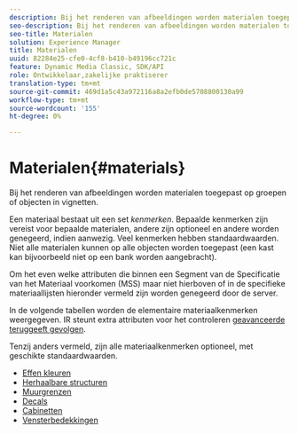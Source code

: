 ```yaml
---
description: Bij het renderen van afbeeldingen worden materialen toegepast op groepen of objecten in vignetten.
seo-description: Bij het renderen van afbeeldingen worden materialen toegepast op groepen of objecten in vignetten.
seo-title: Materialen
solution: Experience Manager
title: Materialen
uuid: 82284e25-cfe0-4cf8-b410-b49196cc721c
feature: Dynamic Media Classic, SDK/API
role: Ontwikkelaar,zakelijke praktiserer
translation-type: tm+mt
source-git-commit: 469d1a5c43a972116a8a2efb0de5708800130a99
workflow-type: tm+mt
source-wordcount: '155'
ht-degree: 0%

---
```



# Materialen{#materials}

Bij het renderen van afbeeldingen worden materialen toegepast op groepen of objecten in vignetten.

Een materiaal bestaat uit een set *kenmerken*. Bepaalde kenmerken zijn vereist voor bepaalde materialen, andere zijn optioneel en andere worden genegeerd, indien aanwezig. Veel kenmerken hebben standaardwaarden. Niet alle materialen kunnen op alle objecten worden toegepast (een kast kan bijvoorbeeld niet op een bank worden aangebracht).

Om het even welke attributen die binnen een Segment van de Specificatie van het Materiaal voorkomen (MSS) maar niet hierboven of in de specifieke materiaallijsten hieronder vermeld zijn worden genegeerd door de server.

In de volgende tabellen worden de elementaire materiaalkenmerken weergegeven. IR steunt extra attributen voor het controleren [geavanceerde teruggeeft gevolgen](../../../../../../ir-api/http-protocol/image-rendering-api-ref/c-ir-http-protocol-ref/c-ir-http-protocol-syntax-and-features/c-ir-advanced-render-effects/c-ir-advanced-render-effects.md#concept-bf8b6d8460244b9cacc7f4a3df4c5281).

Tenzij anders vermeld, zijn alle materiaalkenmerken optioneel, met geschikte standaardwaarden.

* [Effen kleuren](r-ir-solid-colors.md)
* [Herhaalbare structuren](r-ir-repeatable-textures.md)
* [Muurgrenzen](r-ir-wall-borders.md)
* [Decals](r-ir-decals.md)
* [Cabinetten](r-ir-cabinets.md)
* [Vensterbedekkingen](r-ir-window-coverings.md)
